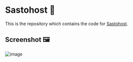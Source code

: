 # Sastohost 🚀

This is the repository which contains the code for [Sastohost](https://sastohost.net).

## Screenshot 🖼
![image](https://github.com/beKoool/sastohost/assets/76424367/1ee6bb47-57f8-496c-8276-d64a1762d5c1)
